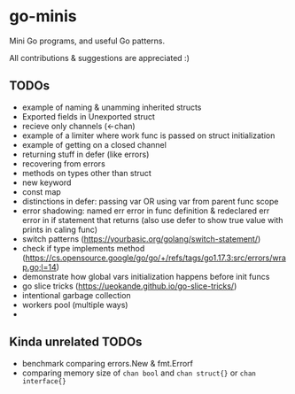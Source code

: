 # go-minis
Mini Go programs, and useful Go patterns.

All contributions & suggestions are appreciated :)

## TODOs
* example of naming & unamming inherited structs
* Exported fields in Unexported struct
* recieve only channels (<-chan)
* example of a limiter where work func is passed on struct initialization
* example of getting on a closed channel
* returning stuff in defer (like errors)
* recovering from errors
* methods on types other than struct
* new keyword
* const map
* distinctions in defer: passing var OR using var from parent func scope
* error shadowing: named err error in func definition & redeclared err error in if statement that returns (also use defer to show true value with prints in caling func)
* switch patterns (https://yourbasic.org/golang/switch-statement/)
* check if type implements method (https://cs.opensource.google/go/go/+/refs/tags/go1.17.3:src/errors/wrap.go;l=14)
* demonstrate how global vars initialization happens before init funcs
* go slice tricks (https://ueokande.github.io/go-slice-tricks/)
* intentional garbage collection
* workers pool (multiple ways)
* 

## Kinda unrelated TODOs
* benchmark comparing errors.New & fmt.Errorf
* comparing memory size of `chan bool` and `chan struct{}` or `chan interface{}`

